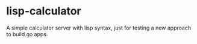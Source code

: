 # lisp-calculator
A simple calculator server with lisp syntax, just for testing a new approach to build go apps.
